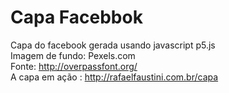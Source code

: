 # Capa Facebbok
Capa do facebook gerada usando javascript p5.js<br>
Imagem de fundo: Pexels.com<br>
Fonte: http://overpassfont.org/<br>
A capa em ação : http://rafaelfaustini.com.br/capa
